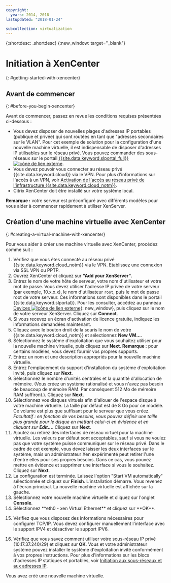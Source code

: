 ```yaml
---
copyright:
  years: 2014, 2018
lastupdated: "2018-01-24"

subcollection: virtualization
---
```


{:shortdesc: .shortdesc}
{:new_window: target="_blank"}

# Initiation à XenCenter
{: #getting-started-with-xencenter}

## Avant de commencer
{: #before-you-begin-xencenter}

Avant de commencer, passez en revue les conditions requises présentées ci-dessous :

- Vous devez disposer de nouvelles plages d'adresses IP portables (publique et privée) qui sont routées en tant que "adresses secondaires sur le VLAN". Pour cet exemple de solution pour la configuration d'une nouvelle machine virtuelle, il est indispensable de disposer d'adresses IP utilisables sur le réseau privé. Vous pouvez commander des sous-réseaux sur le portail [{{site.data.keyword.slportal_full}} ![Icône de lien externe](../../icons/launch-glyph.svg "Icône de lien externe")](https://control.softlayer.com/network/subnets/order).
- Vous devez pouvoir vous connecter au réseau privé {{site.data.keyword.cloud}} via le VPN. Pour plus d'informations sur l'accès à un VPN, voir [Activation de l'accès au réseau privé de l'infrastructure {{site.data.keyword.cloud_notm}}](/docs/customer-portal?topic=customer-portal-getting-started#enable-private-network).
- Citrix XenCenter doit être installé sur votre système local. <!-- . http://downloads.service.softlayer.com/citrix/xen/-->

**Remarque :** votre serveur est préconfiguré avec différents modèles pour vous aider à commencer rapidement à utiliser XenServer. 

## Création d'une machine virtuelle avec XenCenter
{: #creating-a-virtual-machine-with-xencenter}

Pour vous aider à créer une machine virtuelle avec XenCenter, procédez comme suit :

1. Vérifiez que vous êtes connecté au réseau privé {{site.data.keyword.cloud_notm}} via le VPN. Etablissez une connexion via SSL VPN ou PPTP.
2. Ouvrez XenCenter et cliquez sur **"Add your XenServer"**.
3. Entrez le nom de votre hôte de serveur, votre nom d'utilisateur et votre mot de passe. Vous devez utiliser l'adresse IP privée de votre serveur (par exemple, 10.x.x.x), le nom d'utilisateur `root`, puis le mot de passe root de votre serveur. Ces informations sont disponibles dans le portail {{site.data.keyword.slportal}}. Pour les consulter, accédez au panneau [Devices ![Icône de lien externe](../../icons/launch-glyph.svg "Icône de lien externe")](https://control.softlayer.com/devices){: new_window}, puis cliquez sur le nom de votre serveur XenServer. Cliquez sur **Connect**.
4. Si vous recevez un écran d'activation de licence gratuite, indiquez les informations demandées maintenant. 
5. Cliquez avec le bouton droit de la souris le nom de votre {{site.data.keyword.cloud_notm}} et sélectionnez **New VM...**.<!--You can now create your first Virtual Machine. Create a CentOS virtual machine with a disk of 10 GB and have both Public and Private Networks functioning-->
6. Sélectionnez le système d'exploitation que vous souhaitez utiliser pour la nouvelle machine virtuelle, puis cliquez sur **Next**. **Remarque :** pour certains modèles, vous devez fournir vos propres supports.<!--Because you are using CentOS, you can use {{site.data.keyword.BluSoftlayer_notm}} private mirrors for CentOS to get our installation going.Select a version of CentOS and then click **Next**.-->
7. Entrez un nom et une description appropriés pour la nouvelle machine virtuelle. 
8. Entrez l'emplacement du support d'installation du système d'exploitation invité, puis cliquez sur **Next**.<!-- In the example, {{site.data.keyword.BluSoftlayer_notm}} a CentOS mirror is used as installation media. Provide the Install URL of: http://mirrors.service.softlayer.com/centos/5/os/x86_64 and click **Next**.
  *A trailing ‘/’ at the end of the URL can sometimes break the installation.*
  *This mirror is available only on the {{site.data.keyword.BluSoftlayer_notm}} Private Network. The full mirror's contents are  available here: http://mirrors.service.softlayer.com/.-->
9. Sélectionnez le nombre d'unités centrales et la quantité d'allocation de mémoire. (Vous créez un système rationalisé et vous n'avez pas besoin de beaucoup de mémoire RAM. Par conséquent 512 Mo de mémoire RAM suffiront.). Cliquez sur **Next**. 
10. Sélectionnez vos disques virtuels afin d'allouer de l'espace disque à votre machine virtuelle.<!--Remember that this is like adding hard disks, it is not like partitioning your system. Partitioning is done during the installation of the OS.--> La taille par défaut est de 8 Go pour ce modèle. Ce volume est plus que suffisant pour le serveur que vous créez. *Facultatif : en fonction de vos besoins, vous pouvez définir une taille plus grande pour le disque en mettant celui-ci en évidence et en cliquant sur **Edit...**.* Cliquez sur **Next**. 
11. Ajoutez ou retirez des interfaces de réseau virtuel pour la machine virtuelle. Les valeurs par défaut sont acceptables, sauf si vous ne voulez pas que votre système puisse communiquer sur le réseau privé. Dans le cadre de cet exemple, vous devez laisser les deux interfaces sur le système, mais un administrateur Xen expérimenté peut retirer l'une d'entre elles pour ses propres besoins. Dans ce cas, vous pouvez mettre en évidence et supprimer une interface si vous le souhaitez. Cliquez sur **Next**. 
12. La configuration est terminée. Laissez l'option "Start VM automatically" sélectionnée et cliquez sur **Finish**. L'installation démarre. Vous revenez à l'écran principal. La nouvelle machine virtuelle est affichée sur la gauche.
13. Sélectionnez votre nouvelle machine virtuelle et cliquez sur l'onglet **Console**.<!--You can now see that your system is booted into the CentOS installer awaiting your input.-->
14. <!--All of the parameters of a CentOS installation are outside of the scope of this article and will need to be customized by your System Administrator, but this article will provide some specific pieces of information that you need to complete the installation. Select your language to get started. The CentOS installer will then ask you for assistance in configuring the Networking Devices in the system.--> Sélectionnez **eth0 - xen Virtual Ethernet** et cliquez sur **OK**.
  <!--![14](images/14.png)-->
15. <!--In the pre-requisite notes, we made sure that we already had a set of Portable IP Addresses routed as "Secondary on VLAN" ready for this installation.--> Vérifiez que vous disposez des informations nécessaires pour configurer TCP/IP. Vous devez configurer manuellement l'interface avec le support IPV4 et désactiver le support IPV6. 
  <!--[15](images/15.png)-->
16. Vérifiez que vous savez comment utiliser votre sous-réseau IP privé (10.17.37.240/29) et cliquez sur **OK**<!-- to go to the CentOS installer-->. Vous et votre administrateur système pouvez installer le système d'exploitation invité conformément à vos propres instructions. Pour plus d'informations sur les blocs d'adresses IP statiques et portables, voir [Initiation aux sous-réseaux et aux adresses IP](/docs/infrastructure/subnets?topic=subnets-getting-started-with-subnets-and-ips).

Vous avez créé une nouvelle machine virtuelle.
